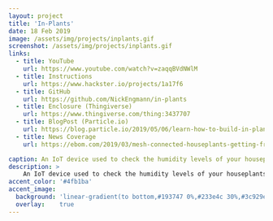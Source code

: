 ```yaml
---
layout: project
title: 'In-Plants'
date: 18 Feb 2019
image: /assets/img/projects/inplants.gif
screenshot: /assets/img/projects/inplants.gif
links:
  - title: YouTube
    url: https://www.youtube.com/watch?v=zaqqBVdNWlM
  - title: Instructions
    url: https://www.hackster.io/projects/1a17f6
  - title: GitHub
    url: https://github.com/NickEngmann/in-plants
  - title: Enclosure (Thingiverse)
    url: https://www.thingiverse.com/thing:3437707
  - title: BlogPost (Particle.io)
    url: https://blog.particle.io/2019/05/06/learn-how-to-build-in-plants-a-mesh-connected-soil-monitoring-system/
  - title: News Coverage
    url: https://ebom.com/2019/03/mesh-connected-houseplants-getting-fresh-air/

caption: An IoT device used to check the humidity levels of your houseplants.
description: >
    An IoT device used to check the humidity levels of your houseplants. Low powered, rechargeable, and powered by Particle's Mesh devices
accent_color: '#4fb1ba'
accent_image:
  background: 'linear-gradient(to bottom,#193747 0%,#233e4c 30%,#3c929e 50%,#d5d5d4 70%,#cdccc8 100%)'
  overlay:    true
---
```

